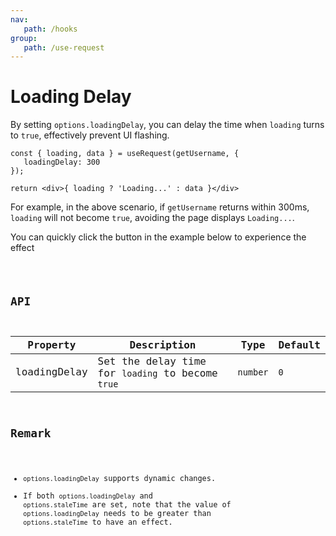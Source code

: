 ```yaml
---
nav:
   path: /hooks
group:
   path: /use-request
---
```


# Loading Delay

By setting `options.loadingDelay`, you can delay the time when `loading` turns to `true`, effectively prevent UI flashing.

```tsx | pure
const { loading, data } = useRequest(getUsername, {
   loadingDelay: 300
});

return <div>{ loading ? 'Loading...' : data }</div>
```

For example, in the above scenario, if `getUsername` returns within 300ms, `loading` will not become `true`, avoiding the page displays `Loading...`.

You can quickly click the button in the example below to experience the effect

<code src="./demo/loadingDelay.tsx" />

## API

| Property     | Description                                       | Type     | Default |
| ------------ | ------------------------------------------------- | -------- | ------- |
| loadingDelay | Set the delay time for `loading` to become `true` | `number` | `0`     |

## Remark

- `options.loadingDelay` supports dynamic changes.
- If both `options.loadingDelay` and `options.staleTime` are set, note that the value of `options.loadingDelay` needs to be greater than `options.staleTime` to have an effect.
